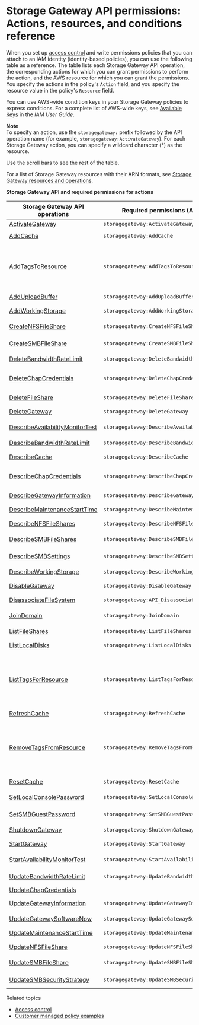 # Storage Gateway API permissions: Actions, resources, and conditions reference<a name="sg-api-permissions-ref"></a>

When you set up [access control](UsingIAMWithStorageGateway.md#access-control) and write permissions policies that you can attach to an IAM identity \(identity\-based policies\), you can use the following table as a reference\. The table lists each Storage Gateway API operation, the corresponding actions for which you can grant permissions to perform the action, and the AWS resource for which you can grant the permissions\. You specify the actions in the policy's `Action` field, and you specify the resource value in the policy's `Resource` field\. 

You can use AWS\-wide condition keys in your Storage Gateway policies to express conditions\. For a complete list of AWS\-wide keys, see [Available Keys](https://docs.aws.amazon.com/IAM/latest/UserGuide/reference_policies_elements.html#AvailableKeys) in the *IAM User Guide*\.

**Note**  
To specify an action, use the `storagegateway:` prefix followed by the API operation name \(for example, `storagegateway:ActivateGateway`\)\. For each Storage Gateway action, you can specify a wildcard character \(\*\) as the resource\.

Use the scroll bars to see the rest of the table\.

For a list of Storage Gateway resources with their ARN formats, see [Storage Gateway resources and operations](managing-access-overview.md#access-control-specify-sg-actions)\.


**Storage Gateway API and required permissions for actions**  

| Storage Gateway API operations | Required permissions \(API actions\) | Resources | 
| --- | --- | --- | 
|  [ActivateGateway](https://docs.aws.amazon.com/storagegateway/latest/APIReference/API_ActivateGateway.html)  |  `storagegateway:ActivateGateway`  | \* | 
|   [AddCache](https://docs.aws.amazon.com/storagegateway/latest/APIReference/API_AddCache.html)  |  `storagegateway:AddCache`  |  `arn:aws:storagegateway:region:account-id:gateway/gateway-id`  | 
|   [AddTagsToResource](https://docs.aws.amazon.com/storagegateway/latest/APIReference/API_AddTagsToResource.html)  |  `storagegateway:AddTagsToResource`  |  `arn:aws:storagegateway:region:account-id:gateway/gateway-id`  or  `arn:aws:storagegateway:region:account-id:gateway/gateway-id/volume/volume-id ` or  `arn:aws:storagegateway:region:account-id:tape/tapebarcode`  | 
|   [AddUploadBuffer](https://docs.aws.amazon.com/storagegateway/latest/APIReference/API_AddUploadBuffer.html)  |  `storagegateway:AddUploadBuffer`  |  `arn:aws:storagegateway:region:account-id:gateway/gateway-id`  | 
|   [AddWorkingStorage](https://docs.aws.amazon.com/storagegateway/latest/APIReference/API_AddWorkingStorage.html)  |  `storagegateway:AddWorkingStorage`  | `arn:aws:storagegateway:region:account-id:gateway/gateway-id` | 
|   [CreateNFSFileShare](https://docs.aws.amazon.com/storagegateway/latest/APIReference/API_CreateNFSFileShare.html)  |  `storagegateway:CreateNFSFileShare`  | arn:aws:storagegateway:region:account\-id:gateway/gateway\-id | 
|   [CreateSMBFileShare](https://docs.aws.amazon.com/storagegateway/latest/APIReference/API_CreateSMBFileShare.html)   |  `storagegateway:CreateSMBFileShare`  | arn:aws:storagegateway:region:account\-id:gateway/gateway\-id | 
|   [DeleteBandwidthRateLimit](https://docs.aws.amazon.com/storagegateway/latest/APIReference/API_DeleteBandwidthRateLimit.html)  |  `storagegateway:DeleteBandwidthRateLimit`  |  `arn:aws:storagegateway:region:account-id:gateway/gateway-id`  | 
|  [DeleteChapCredentials](https://docs.aws.amazon.com/storagegateway/latest/APIReference/API_DeleteChapCredentials.html)  |  `storagegateway:DeleteChapCredentials`  | arn:aws:storagegateway:region:account\-id:gateway/gateway\-id/target/iSCSItarget | 
|  [DeleteFileShare](https://docs.aws.amazon.com/storagegateway/latest/APIReference/API_DeleteFileShare.html)  |  `storagegateway:DeleteFileShare`  |  `arn:aws:storagegateway:region:account-id:share/share-id`  | 
|  [DeleteGateway](https://docs.aws.amazon.com/storagegateway/latest/APIReference/API_DeleteGateway.html)  |  `storagegateway:DeleteGateway`  |  `arn:aws:storagegateway:region:account-id:gateway/gateway-id`  | 
|   [DescribeAvailabilityMonitorTest](https://docs.aws.amazon.com/storagegateway/latest/APIReference/API_DescribeAvailabilityMonitorTest.html)   |  `storagegateway:DescribeAvailabilityMonitorTest`  | arn:aws:storagegateway:region:account\-id:gateway/gateway\-id | 
|  [DescribeBandwidthRateLimit](https://docs.aws.amazon.com/storagegateway/latest/APIReference/API_DescribeBandwidthRateLimit.html)  |  `storagegateway:DescribeBandwidthRateLimit`  |  `arn:aws:storagegateway:region:account-id:gateway/gateway-id`  | 
|  [DescribeCache](https://docs.aws.amazon.com/storagegateway/latest/APIReference/API_DescribeCache.html)  |  `storagegateway:DescribeCache`  |  `arn:aws:storagegateway:region:account-id:gateway/gateway-id`  | 
|  [DescribeChapCredentials](https://docs.aws.amazon.com/storagegateway/latest/APIReference/API_DescribeChapCredentials.html)  |  `storagegateway:DescribeChapCredentials`  | arn:aws:storagegateway:region:account\-id:gateway/gateway\-id/target/iSCSItarget | 
|  [DescribeGatewayInformation](https://docs.aws.amazon.com/storagegateway/latest/APIReference/API_DescribeGatewayInformation.html)  |  `storagegateway:DescribeGatewayInformation`  |  `arn:aws:storagegateway:region:account-id:gateway/gateway-id`  | 
|   [DescribeMaintenanceStartTime](https://docs.aws.amazon.com/storagegateway/latest/APIReference/API_DescribeMaintenanceStartTime.html)  |  `storagegateway:DescribeMaintenanceStartTime`  |  `arn:aws:storagegateway:region:account-id:gateway/gateway-id`  | 
|  [DescribeNFSFileShares](https://docs.aws.amazon.com/storagegateway/latest/APIReference/API_DescribeNFSFileShares.html)  |  `storagegateway:DescribeNFSFileShares`  |  `arn:aws:storagegateway:region:account-id:share/share-id`  | 
|   [DescribeSMBFileShares](https://docs.aws.amazon.com/storagegateway/latest/APIReference/API_DescribeSMBFileShares.html)   |  `storagegateway:DescribeSMBFileShares`  | arn:aws:storagegateway:region:account\-id:share/share\-id | 
|   [DescribeSMBSettings](https://docs.aws.amazon.com/storagegateway/latest/APIReference/API_DescribeSMBSettings.html)   |  `storagegateway:DescribeSMBSettings`  | arn:aws:storagegateway:region:account\-id:gateway/gateway\-id | 
|  [DescribeWorkingStorage](https://docs.aws.amazon.com/storagegateway/latest/APIReference/API_DescribeWorkingStorage.html)  |  `storagegateway:DescribeWorkingStorage`  |  `arn:aws:storagegateway:region:account-id:gateway/gateway-id`  | 
|  [DisableGateway](https://docs.aws.amazon.com/storagegateway/latest/APIReference/API_DisableGateway.html)  |  `storagegateway:DisableGateway`  |  `arn:aws:storagegateway:region:account-id:gateway/gateway-id`  | 
|  [DisassociateFileSystem](https://docs.aws.amazon.com/storagegateway/latest/APIReference/API_DisassociateFileSystem)  |  `storagegateway:API_DisassociateFileSystem`  |  `arn:aws:fsx:region:account-id:file-system/filesystem-id`  | 
|   [JoinDomain](https://docs.aws.amazon.com/storagegateway/latest/APIReference/API_JoinDomain.html)   |  `storagegateway:JoinDomain`  | arn:aws:storagegateway:region:account\-id:gateway/gateway\-id | 
|  [ListFileShares](https://docs.aws.amazon.com/storagegateway/latest/APIReference/API_ListFileShares.html)  |  `storagegateway:ListFileShares`  |  `arn:aws:storagegateway:region:account-id:gateway/gateway-id`  | 
|  [ListLocalDisks](https://docs.aws.amazon.com/storagegateway/latest/APIReference/API_ListLocalDisks.html)  |  `storagegateway:ListLocalDisks`  |  `arn:aws:storagegateway:region:account-id:gateway/gateway-id`  | 
|  [ListTagsForResource](https://docs.aws.amazon.com/storagegateway/latest/APIReference/API_ListTagsForResource.html)  |  `storagegateway:ListTagsForResource`  |  arn:aws:storagegateway:region:account\-id:gateway/gateway\-id or arn:aws:storagegateway:region:account\-id:gateway/gateway\-id/volume/volume\-id or arn:aws:storagegateway:region:account\-id:tape/tapebarcode | 
|  [RefreshCache](https://docs.aws.amazon.com/storagegateway/latest/APIReference/API_RefreshCache.html)  |  `storagegateway:RefreshCache`  |  `arn:aws:storagegateway:region:account-id:share/share-id`  | 
|   [RemoveTagsFromResource](https://docs.aws.amazon.com/storagegateway/latest/APIReference/API_RemoveTagsFromResource.html)  |  `storagegateway:RemoveTagsFromResource`  |  arn:aws:storagegateway:region:account\-id:gateway/gateway\-id or arn:aws:storagegateway:region:account\-id:gateway/gateway\-id/volume/volume\-id or arn:aws:storagegateway:region:account\-id:tape/tapebarcode  | 
|  [ResetCache](https://docs.aws.amazon.com/storagegateway/latest/APIReference/API_ResetCache.html)  |  `storagegateway:ResetCache`  |  `arn:aws:storagegateway:region:account-id:gateway/gateway-id`  | 
|   [SetLocalConsolePassword](https://docs.aws.amazon.com/storagegateway/latest/APIReference/API_SetLocalConsolePassword.html)   |  `storagegateway:SetLocalConsolePassword`  | arn:aws:storagegateway:region:account\-id:gateway/gateway\-id | 
|   [SetSMBGuestPassword](https://docs.aws.amazon.com/storagegateway/latest/APIReference/API_SetSMBGuestPassword.html)   |  `storagegateway:SetSMBGuestPassword`  | arn:aws:storagegateway:region:account\-id:gateway/gateway\-id | 
|  [ShutdownGateway](https://docs.aws.amazon.com/storagegateway/latest/APIReference/API_ShutdownGateway.html)  |  `storagegateway:ShutdownGateway`  |  `arn:aws:storagegateway:region:account-id:gateway/gateway-id`  | 
|  [StartGateway](https://docs.aws.amazon.com/storagegateway/latest/APIReference/API_StartGateway.html)  |  `storagegateway:StartGateway`  |  `arn:aws:storagegateway:region:account-id:gateway/gateway-id`  | 
|   [StartAvailabilityMonitorTest](https://docs.aws.amazon.com/storagegateway/latest/APIReference/API_StartAvailabilityMonitorTest.html)   |  `storagegateway:StartAvailabilityMonitorTest`  | arn:aws:storagegateway:region:account\-id:gateway/gateway\-id | 
|  [UpdateBandwidthRateLimit](https://docs.aws.amazon.com/storagegateway/latest/APIReference/API_UpdateBandwidthRateLimit.html)  |  `storagegateway:UpdateBandwidthRateLimit`  | arn:aws:storagegateway:region:account\-id:gateway/gateway\-id | 
|   [UpdateChapCredentials](https://docs.aws.amazon.com/storagegateway/latest/APIReference/API_UpdateChapCredentials.html)  | 
|  [UpdateGatewayInformation](https://docs.aws.amazon.com/storagegateway/latest/APIReference/API_UpdateGatewayInformation.html)  |  `storagegateway:UpdateGatewayInformation`  | arn:aws:storagegateway:region:account\-id:gateway/gateway\-id | 
|  [UpdateGatewaySoftwareNow](https://docs.aws.amazon.com/storagegateway/latest/APIReference/API_UpdateGatewaySoftwareNow.html)  |  `storagegateway:UpdateGatewaySoftwareNow`  |  `arn:aws:storagegateway:region:account-id:gateway/gateway-id`  | 
|  [UpdateMaintenanceStartTime](https://docs.aws.amazon.com/storagegateway/latest/APIReference/API_UpdateMaintenanceStartTime.html)  |  `storagegateway:UpdateMaintenanceStartTime`  |  `arn:aws:storagegateway:region:account-id:gateway/gateway-id`  | 
|  [UpdateNFSFileShare](https://docs.aws.amazon.com/storagegateway/latest/APIReference/API_UpdateNFSFileShare.html)  |  `storagegateway:UpdateNFSFileShare`  |  `arn:aws:storagegateway:region:account-id:share/share-id`  | 
|   [UpdateSMBFileShare](https://docs.aws.amazon.com/storagegateway/latest/APIReference/API_UpdateSMBFileShare.html)   |  `storagegateway:UpdateSMBFileShare`  | arn:aws:storagegateway:region:account\-id:share/share\-id | 
|   [UpdateSMBSecurityStrategy](https://docs.aws.amazon.com/storagegateway/latest/APIReference/API_UpdateSMBSecurityStrategy.html)   |  `storagegateway:UpdateSMBSecurityStrategy`  | arn:aws:storagegateway:region:account\-id:gateway/gateway\-id | 

Related topics
+ [Access control](UsingIAMWithStorageGateway.md#access-control)
+ [Customer managed policy examples](using-identity-based-policies.md#customer-managed-policies)